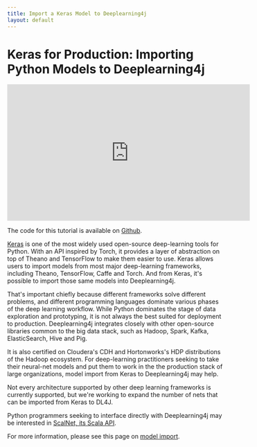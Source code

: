 ```yaml
---
title: Import a Keras Model to Deeplearning4j 
layout: default
---
```


# Keras for Production: Importing Python Models to Deeplearning4j

<iframe width="560" height="315" src="https://www.youtube.com/embed/bI1aR1Tj2DM" frameborder="0" allowfullscreen></iframe>

The code for this tutorial is available on [Github](https://gist.github.com/tomthetrainer/f6e073444286e5d97d976bd77292a064).

[Keras](keras.io) is one of the most widely used open-source deep-learning tools for Python. With an API inspired by Torch, it provides a layer of abstraction on top of Theano and TensorFlow to make them easier to use. Keras allows users to import models from most major deep-learning frameworks, including Theano, TensorFlow, Caffe and Torch. And from Keras, it's possible to import those same models into Deeplearning4j. 

That's important chiefly because different frameworks solve different problems, and different programming languages dominate various phases of the deep learning workflow. While Python dominates the stage of data exploration and prototyping, it is not always the best suited for deployment to production. Deeplearning4j integrates closely with other open-source libraries common to the big data stack, such as Hadoop, Spark, Kafka, ElasticSearch, Hive and Pig. 

It is also certified on Cloudera's CDH and Hortonworks's HDP distributions of the Hadoop ecosystem. For deep-learning practitioners seeking to take their neural-net models and put them to work in the the production stack of large organizations, model import from Keras to Deeplearning4j may help. 

Not every architecture supported by other deep learning frameworks is currently supported, but we're working to expand the number of nets that can be imported from Keras to DL4J. 

Python programmers seeking to interface directly with Deeplearning4j may be interested in [ScalNet, its Scala API](https://github.com/deeplearning4j/scalnet).

For more information, please see this page on [model import](https://deeplearning4j.org/model-import-keras).
